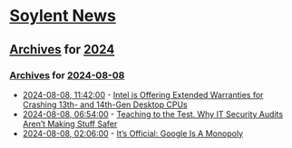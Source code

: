 # [Soylent News](../../../README.md)

## [Archives](../../index.md) for [2024](../index.md)

### [Archives](../../index.md) for [2024-08-08](index.md)

* [2024-08-08, 11:42:00](https://soylentnews.org/article.pl?sid=24/08/07/0313237&from=rss) - [Intel is Offering Extended Warranties for Crashing 13th- and 14th-Gen Desktop CPUs](https://soylentnews.org/article.pl?sid=24/08/07/0313237&from=rss)
* [2024-08-08, 06:54:00](https://soylentnews.org/article.pl?sid=24/08/07/039218&from=rss) - [Teaching to the Test. Why IT Security Audits Aren’t Making Stuff Safer](https://soylentnews.org/article.pl?sid=24/08/07/039218&from=rss)
* [2024-08-08, 02:06:00](https://soylentnews.org/article.pl?sid=24/08/07/0258226&from=rss) - [It’s Official: Google Is A Monopoly](https://soylentnews.org/article.pl?sid=24/08/07/0258226&from=rss)

